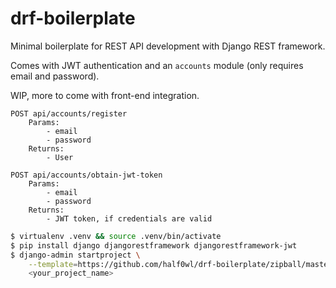 # drf-boilerplate

Minimal boilerplate for REST API development with Django REST framework.

Comes with JWT authentication and an `accounts` module (only requires email and password).

WIP, more to come with front-end integration.

```
POST api/accounts/register
    Params:
        - email
        - password
    Returns:
        - User

POST api/accounts/obtain-jwt-token
    Params:
        - email
        - password
    Returns:
        - JWT token, if credentials are valid
```



```bash
$ virtualenv .venv && source .venv/bin/activate
$ pip install django djangorestframework djangorestframework-jwt
$ django-admin startproject \
    --template=https://github.com/half0wl/drf-boilerplate/zipball/master \
    <your_project_name>
```